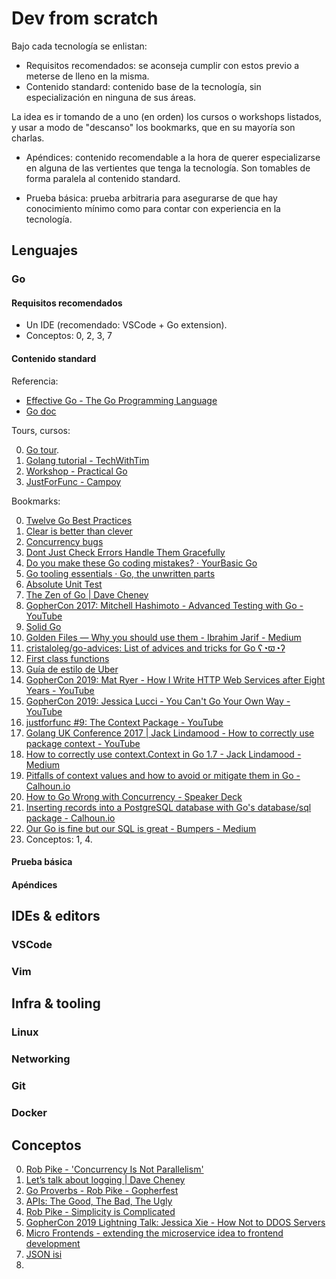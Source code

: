 # Dev from scratch

Bajo cada tecnología se enlistan:

- Requisitos recomendados: se aconseja cumplir con estos previo a meterse de lleno en la misma.
- Contenido standard: contenido base de la tecnología, sin especialización en ninguna de sus áreas.

La idea es ir tomando de a uno (en orden) los cursos o workshops listados, y usar a modo de "descanso" los bookmarks, que en su mayoría son charlas.

- Apéndices: contenido recomendable a la hora de querer especializarse en alguna de las vertientes que tenga la tecnología. Son tomables de forma paralela al contenido standard.

- Prueba básica: prueba arbitraria para asegurarse de que hay conocimiento mínimo como para contar con experiencia en la tecnología.

## Lenguajes

### Go

#### Requisitos recomendados

- Un IDE (recomendado: VSCode + Go extension).
- Conceptos: 0, 2, 3, 7

#### Contenido standard

Referencia:

- [Effective Go - The Go Programming Language](https://golang.org/doc/effective_go.html)
- [Go doc](https://pkg.go.dev/)

Tours, cursos:

0. [Go tour](https://tour.golang.org/welcome/1).
1. [Golang tutorial - TechWithTim](https://www.youtube.com/watch?v=75lJDVT1h0s&list=PLzMcBGfZo4-mtY_SE3HuzQJzuj4VlUG0q)
2. [Workshop - Practical Go](https://www.youtube.com/watch?v=gi7t6Pl9rxE)
3. [JustForFunc - Campoy](https://www.youtube.com/playlist?list=PL64wiCrrxh4Jisi7OcCJIUpguV_f5jGnZ)

Bookmarks:

0. [Twelve Go Best Practices](https://talks.golang.org/2013/bestpractices.slide#36)
1. [Clear is better than clever](https://www.youtube.com/watch?v=NwEuRO_w8HE)
2. [Concurrency bugs](https://blog.acolyer.org/2019/05/17/understanding-real-world-concurrency-bugs-in-go/)
3. [Dont Just Check Errors Handle Them Gracefully](https://www.youtube.com/watch?v=lsBF58Q-DnY)
4. [Do you make these Go coding mistakes? · YourBasic Go](https://yourbasic.org/golang/gotcha/)
5. [Go tooling essentials · Go, the unwritten parts](https://rakyll.org/go-tool-flags/)
6. [Absolute Unit Test](https://www.youtube.com/watch?v=UKe5sX1dZ0k&list=PL402FFseOKOxtB3yb8Ww5tkLaKx3cTiWh&index=6)
7. [The Zen of Go | Dave Cheney](https://dave.cheney.net/2020/02/23/the-zen-of-go)
8. [GopherCon 2017: Mitchell Hashimoto - Advanced Testing with Go - YouTube](https://www.youtube.com/watch?v=8hQG7QlcLBk)
9. [Solid Go](https://www.youtube.com/watch?v=zzAdEt3xZ1M)
10. [Golden Files — Why you should use them - Ibrahim Jarif - Medium](https://medium.com/@jarifibrahim/golden-files-why-you-should-use-them-47087ec994bf)
11. [cristaloleg/go-advices: List of advices and tricks for Go ʕ◔ϖ◔ʔ](https://github.com/cristaloleg/go-advices)
12. [First class functions](https://www.youtube.com/watch?v=5buaPyJ0XeQ)
13. [Guía de estilo de Uber](https://github.com/uber-go/guide/blob/master/style.md)
14. [GopherCon 2019: Mat Ryer - How I Write HTTP Web Services after Eight Years - YouTube](https://www.youtube.com/watch?v=rWBSMsLG8po)
15. [GopherCon 2019: Jessica Lucci - You Can't Go Your Own Way - YouTube](https://www.youtube.com/watch?v=hIWQeTL4gpQ)
16. [justforfunc #9: The Context Package - YouTube](https://www.youtube.com/watch?v=LSzR0VEraWw)
17. [Golang UK Conference 2017 | Jack Lindamood - How to correctly use package context - YouTube](https://www.youtube.com/watch?v=-_B5uQ4UGi0)
18. [How to correctly use context.Context in Go 1.7 - Jack Lindamood - Medium](https://medium.com/@cep21/how-to-correctly-use-context-context-in-go-1-7-8f2c0fafdf39)
19. [Pitfalls of context values and how to avoid or mitigate them in Go - Calhoun.io](https://www.calhoun.io/pitfalls-of-context-values-and-how-to-avoid-or-mitigate-them/)
20. [How to Go Wrong with Concurrency - Speaker Deck](https://speakerdeck.com/aleksi/how-to-go-wrong-with-concurrency)
21. [Inserting records into a PostgreSQL database with Go's database/sql package - Calhoun.io](https://www.calhoun.io/inserting-records-into-a-postgresql-database-with-gos-database-sql-package/)
22. [​​Our Go is fine but our SQL is great - Bumpers - Medium](https://medium.com/bumpers/our-go-is-fine-but-our-sql-is-great-b4857950a243)
23. Conceptos: 1, 4.

#### Prueba básica

#### Apéndices

## IDEs & editors

### VSCode

### Vim

## Infra & tooling

### Linux

### Networking

### Git

### Docker

## Conceptos

0. [Rob Pike - 'Concurrency Is Not Parallelism'](https://www.youtube.com/watch?v=oV9rvDllKEg)
1. [Let’s talk about logging | Dave Cheney](https://dave.cheney.net/2015/11/05/lets-talk-about-logging)
2. [Go Proverbs - Rob Pike - Gopherfest](https://www.youtube.com/watch?v=PAAkCSZUG1c)
3. [APIs: The Good, The Bad, The Ugly](https://www.youtube.com/watch?v=t0nl5aUfAvY)
4. [Rob Pike - Simplicity is Complicated](https://www.youtube.com/watch?v=rFejpH_tAHM)
5. [GopherCon 2019 Lightning Talk: Jessica Xie - How Not to DDOS Servers](https://www.youtube.com/watch?v=dT223YYT940)
6. [Micro Frontends - extending the microservice idea to frontend development](https://micro-frontends.org)
7. [JSON isi](https://www.youtube.com/watch?v=iiADhChRriM)
8.
